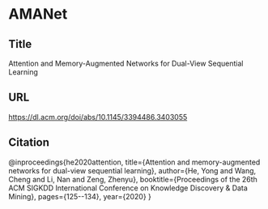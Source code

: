 # AMANet   

## Title 
Attention and Memory-Augmented Networks for Dual-View Sequential Learning    

## URL   
https://dl.acm.org/doi/abs/10.1145/3394486.3403055    


## Citation  
@inproceedings{he2020attention,
  title={Attention and memory-augmented networks for dual-view sequential learning},
  author={He, Yong and Wang, Cheng and Li, Nan and Zeng, Zhenyu},
  booktitle={Proceedings of the 26th ACM SIGKDD International Conference on Knowledge Discovery \& Data Mining},
  pages={125--134},
  year={2020}
}
